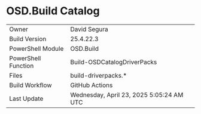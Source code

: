 ﻿# OSD.Build Catalog

| | |
|-|-|
| Owner | David Segura |
| Build Version | 25.4.22.3 |
| PowerShell Module | OSD.Build |
| PowerShell Function | Build-OSDCatalogDriverPacks |
| Files | build-driverpacks.* |
| Build Workflow | GitHub Actions |
| Last Update | Wednesday, April 23, 2025 5:05:24 AM UTC |
